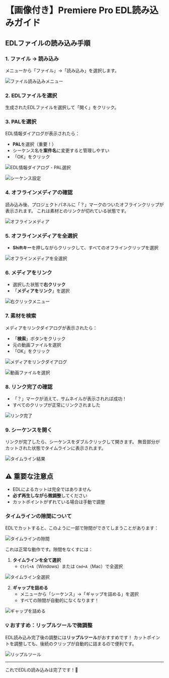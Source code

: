# 【画像付き】Premiere Pro EDL読み込みガイド

## EDLファイルの読み込み手順

### 1. ファイル → 読み込み
メニューから「ファイル」→「読み込み」を選択します。

![ファイル読み込みメニュー](images/01-file-import-menu.png)

### 2. EDLファイルを選択
生成されたEDLファイルを選択して「開く」をクリック。

### 3. PALを選択
EDL情報ダイアログが表示されたら：
- **PAL**を選択（重要！）
- シーケンス名を**案件名**に変更すると管理しやすい
- 「OK」をクリック

![EDL情報ダイアログ - PAL選択](images/02-edl-dialog-pal.png)

![シーケンス設定](images/03-sequence-settings.png)

### 4. オフラインメディアの確認
読み込み後、プロジェクトパネルに「？」マークのついたオフラインクリップが表示されます。
これは素材とのリンクが切れている状態です。

![オフラインメディア](images/04-offline-media.png)

### 5. オフラインメディアを全選択
- **Shiftキー**を押しながらクリックして、すべてのオフラインクリップを選択

![オフラインメディアを全選択](images/05-select-all-offline.png)

### 6. メディアをリンク
- 選択した状態で**右クリック**
- 「**メディアをリンク**」を選択

![右クリックメニュー](images/06-right-click-link.png)

### 7. 素材を検索
メディアをリンクダイアログが表示されたら：
- 「**検索**」ボタンをクリック
- 元の動画ファイルを選択
- 「OK」をクリック

![メディアをリンクダイアログ](images/07-media-link-dialog.png)

![動画ファイルを選択](images/08-select-video-file.png)

### 8. リンク完了の確認
- 「？」マークが消えて、サムネイルが表示されれば成功！
- すべてのクリップが正常にリンクされました

![リンク完了](images/09-linked-success.png)

### 9. シーケンスを開く
リンクが完了したら、シーケンスをダブルクリックして開きます。
無音部分がカットされた状態でタイムラインに表示されます。

![タイムライン結果](images/10-timeline-result.png)

## ⚠️ 重要な注意点
- EDLによるカットは完全ではありません
- **必ず再生しながら微調整**してください
- カットポイントがずれている場合は手動で調整

### タイムラインの隙間について
EDLでカットすると、このように一部で隙間ができてしまうことがあります：

![タイムラインの隙間](images/11-timeline-gaps.png)

これは正常な動作です。隙間をなくすには：

1. **タイムラインを全て選択**
   - `Ctrl+A`（Windows）または `Cmd+A`（Mac）で全選択

![タイムライン全選択](images/12-timeline-select-all.png)

2. **ギャップを詰める**
   - メニューから「シーケンス」→「ギャップを詰める」を選択
   - すべての隙間が自動的になくなります！

![ギャップを詰める](images/13-close-gaps-menu.png)

### 💡 おすすめ：リップルツールで微調整

EDL読み込み完了後の調整には**リップルツール**がおすすめです！
カットポイントを調整しても、後続のクリップが自動的に詰まるので便利です。

![リップルツール](images/14-ripple-tool.png)

---

これでEDLの読み込みは完了です！🎉